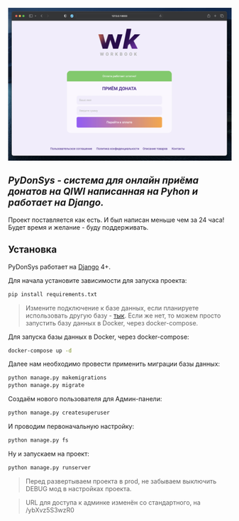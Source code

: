 ![PyDonSys preview](https://raw.githubusercontent.com/wezzyofficial/pydonsys/main/assets/screen1.jpg)

## _PyDonSys - система для онлайн приёма донатов на QIWI написанная на Pyhon и работает на Django._

Проект поставляется как есть. И был написан меньше чем за 24 часа! Будет время и желание - буду поддерживать.


## Установка

PyDonSys работает на [Django](https://www.djangoproject.com/) 4+.

Для начала установите зависимости для запуска проекта:

```sh
pip install requirements.txt
```

> Измените подключение к базе данных, если планируете использовать другую базу - [тык](https://docs.djangoproject.com/en/4.1/ref/databases/).
> Если же нет, то можем просто запустить базу данных в Docker, через docker-compose.

Для запуска базы данных в Docker, через docker-compose:
```sh
docker-compose up -d
```

Далее нам необходимо провести применить миграции базы данных:

```sh
python manage.py makemigrations
python manage.py migrate
```

Создаём нового пользователя для Админ-панели:

```sh
python manage.py createsuperuser
```

И проводим первоначальную настройку:

```sh
python manage.py fs
```

Ну и запускаем на проект:
```sh
python manage.py runserver
```

> Перед развертываем проекта в prod, не забываем выключить DEBUG мод в настройках проекта.

> URL для доступа к админке изменён со стандартного, на /ybXvz5S3wzR0